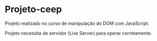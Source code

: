 # Projeto-ceep

Projeto realizado no curso de manipulação do DOM com JavaScript.

Projeto necessita de servidor (Live Server) para operar corretamente.
